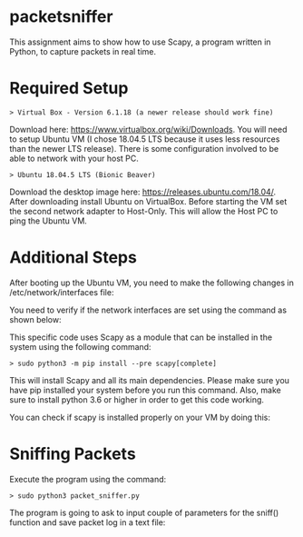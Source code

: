 # packetsniffer

This assignment aims to show how to use Scapy, a program written in Python, to capture packets in real time. 

# Required Setup

	> Virtual Box - Version 6.1.18 (a newer release should work fine)
	
Download here: https://www.virtualbox.org/wiki/Downloads. You will need to setup Ubuntu VM (I chose 18.04.5 LTS because it uses less resources than the newer LTS release). There is some configuration involved to be able to network with your host PC.	

	> Ubuntu 18.04.5 LTS (Bionic Beaver)
	
Download the desktop image here: https://releases.ubuntu.com/18.04/. After downloading install Ubuntu on VirtualBox. Before starting the VM set the second network adapter to Host-Only. This will allow the Host PC to ping the Ubuntu VM.  

<insert image here for network adapters>

# Additional Steps

After booting up the Ubuntu VM, you need to make the following changes in /etc/network/interfaces file:

<insert the image for network interfaces>

You need to verify if the network interfaces are set using the command as shown below:

<insert image for ip a> 

This specific code uses Scapy as a module that can be installed in the system using the following command:

	> sudo python3 -m pip install --pre scapy[complete]

This will install Scapy and all its main dependencies. Please make sure you have pip installed your system before you run this command. Also, make sure to install python 3.6 or higher in order to get this code working. 

You can check if scapy is installed properly on your VM by doing this:

<insert image scapy_sniffer>

# Sniffing Packets

Execute the program using the command:

	> sudo python3 packet_sniffer.py
	
The program is going to ask to input couple of parameters for the sniff() function and save packet log in a text file:

<insert image Github_1>

<insert image pcap_log1.txt>
